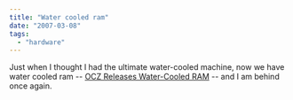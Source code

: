 ```yaml
---
title: "Water cooled ram"
date: "2007-03-08"
tags: 
  - "hardware"
---
```


Just when I thought I had the ultimate water-cooled machine, now we have water cooled ram -- [OCZ Releases Water-Cooled RAM](http://crunchgear.com/2007/03/07/ocz-releases-water-cooled-ram/ "OCZ Releases Water-Cooled RAM") -- and I am behind once again.
